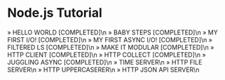 # Node.js Tutorial

» HELLO WORLD [COMPLETED]\n
» BABY STEPS [COMPLETED]\n
» MY FIRST I/O! [COMPLETED]\n
» MY FIRST ASYNC I/O! [COMPLETED]\n
» FILTERED LS [COMPLETED]\n
» MAKE IT MODULAR [COMPLETED]\n
» HTTP CLIENT [COMPLETED]\n
» HTTP COLLECT [COMPLETED]\n
» JUGGLING ASYNC [COMPLETED]\n
» TIME SERVER\n
» HTTP FILE SERVER\n
» HTTP UPPERCASERER\n
» HTTP JSON API SERVER\n

